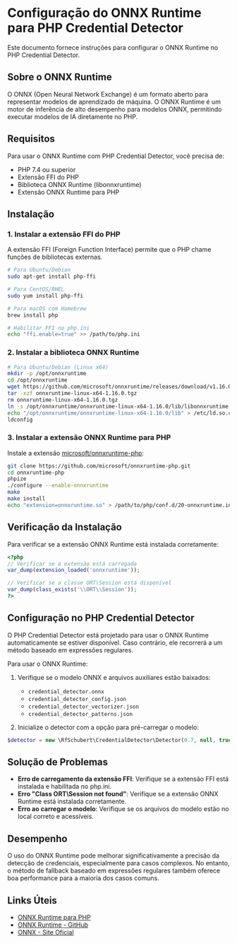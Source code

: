 # Configuração do ONNX Runtime para PHP Credential Detector

Este documento fornece instruções para configurar o ONNX Runtime no PHP Credential Detector.

## Sobre o ONNX Runtime

O ONNX (Open Neural Network Exchange) é um formato aberto para representar modelos de aprendizado de máquina. O ONNX Runtime é um motor de inferência de alto desempenho para modelos ONNX, permitindo executar modelos de IA diretamente no PHP.

## Requisitos

Para usar o ONNX Runtime com PHP Credential Detector, você precisa de:

- PHP 7.4 ou superior
- Extensão FFI do PHP
- Biblioteca ONNX Runtime (libonnxruntime)
- Extensão ONNX Runtime para PHP

## Instalação

### 1. Instalar a extensão FFI do PHP

A extensão FFI (Foreign Function Interface) permite que o PHP chame funções de bibliotecas externas.

```bash
# Para Ubuntu/Debian
sudo apt-get install php-ffi

# Para CentOS/RHEL
sudo yum install php-ffi

# Para macOS com Homebrew
brew install php

# Habilitar FFI no php.ini
echo "ffi.enable=true" >> /path/to/php.ini
```

### 2. Instalar a biblioteca ONNX Runtime

```bash
# Para Ubuntu/Debian (Linux x64)
mkdir -p /opt/onnxruntime
cd /opt/onnxruntime
wget https://github.com/microsoft/onnxruntime/releases/download/v1.16.0/onnxruntime-linux-x64-1.16.0.tgz
tar -xzf onnxruntime-linux-x64-1.16.0.tgz
rm onnxruntime-linux-x64-1.16.0.tgz
ln -s /opt/onnxruntime/onnxruntime-linux-x64-1.16.0/lib/libonnxruntime.so.1.16.0 /usr/lib/libonnxruntime.so
echo "/opt/onnxruntime/onnxruntime-linux-x64-1.16.0/lib" > /etc/ld.so.conf.d/onnxruntime.conf
ldconfig
```

### 3. Instalar a extensão ONNX Runtime para PHP

Instale a extensão [microsoft/onnxruntime-php](https://github.com/microsoft/onnxruntime-php):

```bash
git clone https://github.com/microsoft/onnxruntime-php.git
cd onnxruntime-php
phpize
./configure --enable-onnxruntime
make
make install
echo "extension=onnxruntime.so" > /path/to/php/conf.d/20-onnxruntime.ini
```

## Verificação da Instalação

Para verificar se a extensão ONNX Runtime está instalada corretamente:

```php
<?php
// Verificar se a extensão está carregada
var_dump(extension_loaded('onnxruntime'));

// Verificar se a classe ORT\Session está disponível
var_dump(class_exists('\\ORT\\Session'));
?>
```

## Configuração no PHP Credential Detector

O PHP Credential Detector está projetado para usar o ONNX Runtime automaticamente se estiver disponível. Caso contrário, ele recorrerá a um método baseado em expressões regulares.

Para usar o ONNX Runtime:

1. Verifique se o modelo ONNX e arquivos auxiliares estão baixados:
   - `credential_detector.onnx`
   - `credential_detector_config.json`
   - `credential_detector_vectorizer.json`
   - `credential_detector_patterns.json`

2. Inicialize o detector com a opção para pré-carregar o modelo:

```php
$detector = new \RfSchubert\CredentialDetector\Detector(0.7, null, true);
```

## Solução de Problemas

- **Erro de carregamento da extensão FFI**: Verifique se a extensão FFI está instalada e habilitada no php.ini.
- **Erro "Class ORT\Session not found"**: Verifique se a extensão ONNX Runtime está instalada corretamente.
- **Erro ao carregar o modelo**: Verifique se os arquivos do modelo estão no local correto e acessíveis.

## Desempenho

O uso do ONNX Runtime pode melhorar significativamente a precisão da detecção de credenciais, especialmente para casos complexos. No entanto, o método de fallback baseado em expressões regulares também oferece boa performance para a maioria dos casos comuns.

## Links Úteis

- [ONNX Runtime para PHP](https://github.com/microsoft/onnxruntime-php)
- [ONNX Runtime - GitHub](https://github.com/microsoft/onnxruntime)
- [ONNX - Site Oficial](https://onnx.ai/) 